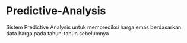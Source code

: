 # Predictive-Analysis
Sistem Predictive Analysis untuk memprediksi harga emas berdasarkan data harga pada tahun-tahun sebelumnya
